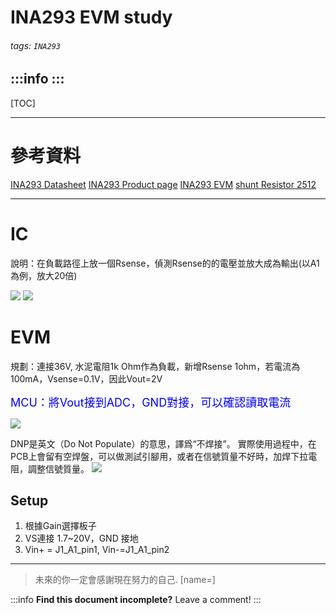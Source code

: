 
INA293 EVM study
===
###### tags: `INA293`

:::info
:::
---

[TOC]

---

# 參考資料
[INA293 Datasheet](https://www.ti.com/lit/ds/symlink/ina293.pdf?ts=1628494159223&ref_url=https%253A%252F%252Fkr.mouser.com%252F)
[INA293 Product page](https://www.ti.com/product/INA293)
[INA293 EVM](https://www.ti.com/tool/INA293EVM)
[shunt Resistor 2512](https://www.mouser.tw/Passive-Components/Resistors/Film-Resistors/Thick-Film-Resistors-SMD/_/N-7gz42?P=1yzc7n1)

---
# IC 
說明：在負載路徑上放一個Rsense，偵測Rsense的的電壓並放大成為輸出(以A1為例，放大20倍)

![](https://i.imgur.com/9xqnuHX.png)
![](https://i.imgur.com/Byb06tf.png)


# EVM

規劃：連接36V, 水泥電阻1k Ohm作為負載，新增Rsense 1ohm，若電流為100mA，Vsense=0.1V，因此Vout=2V

<font size=4, color=blue>
MCU：將Vout接到ADC，GND對接，可以確認讀取電流
</font><br>

![](https://i.imgur.com/T55TpJh.jpg)

DNP是英文（Do Not Populate）的意思，譯爲“不焊接”。
實際使用過程中，在PCB上會留有空焊盤，可以做測試引腳用，或者在信號質量不好時，加焊下拉電阻，調整信號質量。
![](https://i.imgur.com/XokjVcP.png)


## Setup
1. 根據Gain選擇板子
2. VS連接 1.7~20V，GND 接地
3. Vin+ = J1_A1_pin1, Vin-=J1_A1_pin2


---

> 未來的你一定會感謝現在努力的自己. [name=]

:::info
**Find this document incomplete?** Leave a comment!
:::


